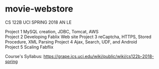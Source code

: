 # movie-webstore

CS 122B UCI SPRING 2018
AN LE

Project 1	MySQL creation, JDBC, Tomcat, AWS	
Project 2	Developing Fablix Web site 
Project 3	reCaptcha, HTTPS, Stored Procedure, XML Parsing
Project 4	Ajax, Search, UDF, and Android	
Project 5	Scaling Fabflix

Course's Syllabus:
https://grape.ics.uci.edu/wiki/public/wiki/cs122b-2018-spring